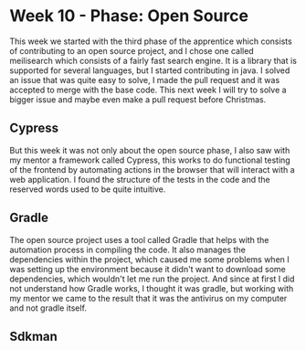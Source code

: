 # Week 10 - Phase: Open Source

This week we started with the third phase of the apprentice which consists of contributing to an open source project, and I chose one called meilisearch which consists of a fairly fast search engine. It is a library that is supported for several languages, but I started contributing in java. I solved an issue that was quite easy to solve, I made the pull request and it was accepted to merge with the base code. This next week I will try to solve a bigger issue and maybe even make a pull request before Christmas.

## Cypress

But this week it was not only about the open source phase, I also saw with my mentor a framework called Cypress, this works to do functional testing of the frontend by automating actions in the browser that will interact with a web application. I found the structure of the tests in the code and the reserved words used to be quite intuitive.

## Gradle

The open source project uses a tool called Gradle that helps with the automation process in compiling the code. It also manages the dependencies within the project, which caused me some problems when I was setting up the environment because it didn't want to download some dependencies, which wouldn't let me run the project. And since at first I did not understand how Gradle works, I thought it was gradle, but working with my mentor we came to the result that it was the antivirus on my computer and not gradle itself.

## Sdkman
